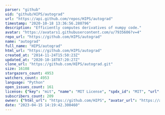 ```yaml
---
parser: "github"
uid: "github/HIPS/autograd"
url: "https://api.github.com/repos/HIPS/autograd"
timestamp: "2020-10-18 13:36:56.280796"
description: "Efficiently computes derivatives of numpy code."
avatar: "https://avatars1.githubusercontent.com/u/7935606?v=4"
repo_url: "https://github.com/HIPS/autograd"
name: "autograd"
full_name: "HIPS/autograd"
html_url: "https://github.com/HIPS/autograd"
created_at: "2014-11-24T15:50:23Z"
updated_at: "2020-10-18T07:20:27Z"
clone_url: "https://github.com/HIPS/autograd.git"
size: 16108
stargazers_count: 4953
watchers_count: 4953
language: "Python"
open_issues_count: 161
license: {"key": "mit", "name": "MIT License", "spdx_id": "MIT", "url": "https://api.github.com/licenses/mit", "node_id": "MDc6TGljZW5zZTEz"}
subscribers_count: 209
owner: {"html_url": "https://github.com/HIPS", "avatar_url": "https://avatars1.githubusercontent.com/u/7935606?v=4", "login": "HIPS", "type": "Organization"}
date: "2023-04-15 14:19:42.300460"
---
```

